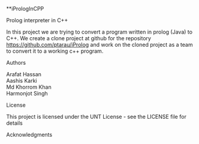 **iPrologInCPP

Prolog interpreter in C++


In this project we are trying to convert a program written in prolog (Java) to C++. We create a clone project at github for the repository https://github.com/ptarau/iProlog and work on the cloned project as a team to convert it to a working c++ program.



Authors

Arafat Hassan  
Aashis Karki  
Md Khorrom Khan  
Harmonjot Singh  

License

This project is licensed under the UNT License - see the LICENSE file for details

Acknowledgments





